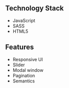 ## Technology Stack
 - JavaScript
 - SASS
 - HTML5
## Features
 - Responsive UI
 - Slider
 - Modal window
 - Pagination
 - Semantics
